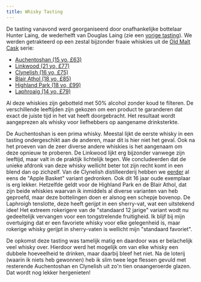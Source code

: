 ```yaml
---
title: Whisky Tasting
---
```

De tasting vanavond werd georganiseerd door onafhankelijke bottelaar Hunter Laing, de wederhelft van Douglas Laing (zie een [vorige tasting][1]). We werden getrakteerd op een zestal bijzonder fraaie whiskies uit de [Old Malt Cask][2] serie:

  * [Auchentoshan (15 yo, £63)][3]
  * [Linkwood (21 yo, £77)][4]
  * [Clynelish (16 yo, £75)][5]
  * [Blair Athol (18 yo, £85)][6]
  * [Highland Park (18 yo, £99)][7]
  * [Laphroaig (14 yo, £79)][8]

Al deze whiskies zijn gebotteld met 50% alcohol zonder koud te filteren. De verschillende leeftijden zijn gekozen om een product te garanderen dat exact de juiste tijd in het vat heeft doorgebracht. Het resultaat wordt aangeprezen als whisky voor liefhebbers op aangename drinksterkte.

De Auchentoshan is een prima whisky. Meestal lijkt de eerste whisky in een tasting ondergeschikt aan de anderen, maar dit is hier niet het geval. Ook na het proeven van de zeer diverse andere whiskies is het aangenaam om deze opnieuw te proberen. De Linkwood lijkt erg bijzonder vanwege zijn leeftijd, maar valt in de praktijk lichtelijk tegen. We concludeerden dat de unieke afdronk van deze whisky wellicht beter tot zijn recht komt in een blend dan op zichzelf. Van de Clynelish distilleerderij hebben we [eerder][9] al eens de "Apple Basket" variant gedronken. Ook dit 16 jaar oude exemplaar is erg lekker. Hetzelfde geldt voor de Highland Park en de Blair Athol, dat zijn beide whiskies waarvan ik inmiddels al diverse varianten van heb geproefd, maar deze bottelingen doen er alsnog een schepje bovenop. De Laphroigh tenslotte, deze heeft gerijpt in een sherry-vat, wat een uitstekend idee! Het extreem rokerigere van de "standaard 12 jarige" variant wodt nu gedeeltelijk vervangen voor een tongstrelende fruitigheid. Ik blijf bij mijn overtuiging dat er een favoriete whisky voor elke gelegenheid is, maar rokerige whisky gerijpt in sherry-vaten is wellicht mijn "standaard favoriet".

De opkomst deze tasting was tamelijk matig en daardoor was er belachelijk veel whisky over. Hierdoor werd het mogelijk om van elke whisky een dubbele hoeveelheid te drinken, maar daarbij bleef het niet. Na de loterij (waarin ik niets heb gewonnen) heb ik slim twee lege flessen gevuld met resterende Auchentoshan en Clynelish uit zo'n tien onaangeroerde glazen. Dat wordt nog lekker hergenieten!

 [1]: ?ai1ec_event=whisky-tasting-10&instance_id=
 [2]: http://www.hunterlaing.com/brands/old-malt-cask/
 [3]: https://www.masterofmalt.com/whiskies/auchentoshan/auchentoshan-15-year-old-1997-cask-9807-old-malt-cask-hunter-laing-whisky/
 [4]: https://www.masterofmalt.com/whiskies/linkwood/linkwood-21-year-old-1989-old-malt-cask-douglas-laing-whisky/?srh=1
 [5]: https://www.masterofmalt.com/whiskies/clynelish/clynelish-16-year-old-1997-cask-10227-old-malt-cask-hunter-laing-whisky/?srh=1
 [6]: https://www.masterofmalt.com/whiskies/blair-athol/blair-athol-18-year-old-1995-cask-10303-old-malt-cask-hunter-laing-whisky/
 [7]: https://www.masterofmalt.com/whiskies/highland-park/highland-park-18-year-old-1995-cask-10586-old-malt-cask-hunter-laing-whisky/?srh=1
 [8]: https://www.masterofmalt.com/whiskies/laphroaig/-laphroaig-14-year-old-2000-cask-10809-old-malt-cask-hunter-laing-whisky/?srh=1
 [9]: ?ai1ec_event=whisky-tasting-7